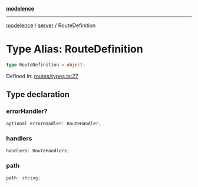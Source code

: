 [**modelence**](/docs/api-reference/README.md)

***

[modelence](/docs/api-reference/README.md) / [server](/docs/api-reference/server/README.md) / RouteDefinition

# Type Alias: RouteDefinition

```ts
type RouteDefinition = object;
```

Defined in: [routes/types.ts:27](https://github.com/modelence/modelence/blob/main/routes/types.ts#L27)

## Type declaration

### errorHandler?

```ts
optional errorHandler: RouteHandler;
```

### handlers

```ts
handlers: RouteHandlers;
```

### path

```ts
path: string;
```
